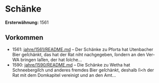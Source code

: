 # Schänke

**Ersterwähnung:** 1561

## Vorkommen
- 1561: [jahre/1561/README.md](../jahre/1561/README.md) – Der Schänke zu Pforta hat Utenbacher Bier geſchänkt,
das hat der Rat niht nachgegeben, ſondern an den Ver-
WA bringen laſſen, der hat ſolche...
- 1590: [jahre/1590/README.md](../jahre/1590/README.md) – Die Schänke zu Wetha hat Schneebergiſch und anderes
fremdes Bier geſchänkt, deshalb ſi<h der Rat mit dem
Domkapitel vereinigt und an den Amt...

